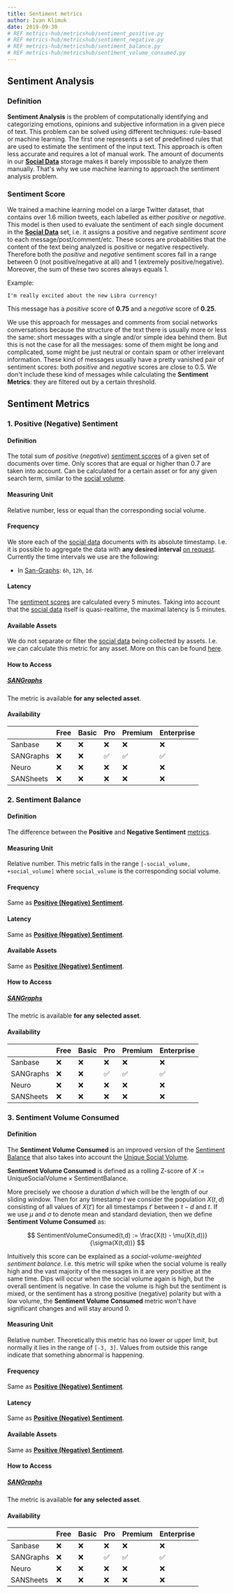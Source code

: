 ```yaml
---
title: Sentiment metrics
author: Ivan Klimuk
date: 2019-09-30
# REF metrics-hub/metricshub/sentiment_positive.py
# REF metrics-hub/metricshub/sentiment_negative.py
# REF metrics-hub/metricshub/sentiment_balance.py
# REF metrics-hub/metricshub/sentiment_volume_consumed.py
---
```


## Sentiment Analysis

### Definition

**Sentiment Analysis** is the problem of computationally identifying and categorizing emotions, opinions and subjective information in a given piece of text. This problem can be solved using different techniques: rule-based or machine learning. The first one represents a set of predefined rules that are used to estimate the sentiment of the input text. This approach is often less accurate and requires a lot of manual work. The amount of documents in our [**Social Data**](/social-data) storage makes it barely impossible to analyze them manually. That's why we use machine learning to approach the sentiment analysis problem.

### Sentiment Score

We trained a machine learning model on a large Twitter dataset, that contains over 1.6 million tweets, each labelled as either _positive_ or _negative_. This model is then used to evaluate the sentiment of each single document in the [**Social Data**](/social-data) set, i.e. it assigns a positive and negative _sentiment score_ to each message/post/comment/etc. These scores are probabilities that the content of the text being analyzed is positive or negative respectively. Therefore both the _positive_ and _negative_ sentiment scores fall in a range between 0 (not positive/negative at all) and 1 (extremely positive/negative). Moreover, the sum of these two scores always equals 1.

Example:
```
I'm really excited about the new Libra currency!
```
This message has a _positive_ score of **0.75** and a _negative_ score of **0.25**.

We use this approach for messages and comments from social networks conversations because the structure of the text there is usually more or less the same: short messages with a single and/or simple idea behind them. But this is not the case for all the messages: some of them might be long and complicated, some might be just neutral or contain spam or other irrelevant information. These kind of messages usually have a pretty vanished pair of sentiment scores: both _positive_ and _negative_ scores are close to 0.5. We don't include these kind of messages while calculating the **Sentiment Metrics**: they are filtered out by a certain threshold.

## Sentiment Metrics

### 1. Positive (Negative) Sentiment

#### Definition

The total sum of _positive_ (_negative_) [sentiment scores](#sentiment-score) of a given set of documents over time. Only scores that are equal or higher than 0.7 are taken into account. Can be calculated for a certain asset or for any given search term, similar to the [social volume](/social-volume-metrics/##social-volume).

#### Measuring Unit

Relative number, less or equal than the corresponding social volume.

#### Frequency

We store each of the [social data](social-data/) documents with its absolute timestamp. I.e. it is possible to aggregate the data with **any desired interval** [on request](access-plans/). Currently the time intervals we use are the following:

- In [San-Graphs](https://graphs.santiment.net/social): `6h`, `12h`, `1d`.

#### Latency

The [sentiment scores](#sentiment-score) are calculated every 5 minutes. Taking into account that the [social data](/social-data) itself is quasi-realtime, the maximal latency is 5 minutes.

#### Available Assets

We do not separate or filter the [social data](social-data/) being collected by assets. I.e. we can calculate this metric for any asset. More on this can be found [here](/social-volume-metrics/#available-assets).

#### How to Access

##### [SANGraphs](https://graphs.santiment.net/social)

The metric is available **for any selected asset**.

#### Availability

||Free|Basic|Pro|Premium|Enterprise|
|---|---|---|---|---|---|
|Sanbase|:x:|:x:|:x:|:x:|:x:|
|SANGraphs|:x:|:x:|:white_check_mark:|:white_check_mark:|:white_check_mark:|
|Neuro|:x:|:x:|:x:|:x:|:x:|
|SANSheets|:x:|:x:|:x:|:x:|:x:|

### 2. Sentiment Balance

#### Definition

The difference between the **Positive** and **Negative Sentiment** [metrics](#positive-negative-sentiment).

#### Measuring Unit

Relative number. This metric falls in the range `[-social_volume, +social_volume]` where `social_volume` is the corresponding social volume.

#### Frequency

Same as [**Positive (Negative) Sentiment**](#positive-negative-sentiment).

#### Latency

Same as [**Positive (Negative) Sentiment**](#positive-negative-sentiment).

#### Available Assets

Same as [**Positive (Negative) Sentiment**](#positive-negative-sentiment).

#### How to Access

##### [SANGraphs](https://graphs.santiment.net/social)

The metric is available **for any selected asset**.

#### Availability

||Free|Basic|Pro|Premium|Enterprise|
|---|---|---|---|---|---|
|Sanbase|:x:|:x:|:x:|:x:|:x:|
|SANGraphs|:x:|:x:|:white_check_mark:|:white_check_mark:|:white_check_mark:|
|Neuro|:x:|:x:|:x:|:x:|:x:|
|SANSheets|:x:|:x:|:x:|:x:|:x:|

### 3. Sentiment Volume Consumed

#### Definition

The **Sentiment Volume Consumed** is an improved version of the [Sentiment Balance](#sentiment-balance) that also takes into account the [Unique Social Volume](/social-volume-metrics/#unique-social-volume).

**Sentiment Volume Consumed** is defined as a rolling Z-score of
$X := \mathrm{Unique Social Volume} \times \mathrm{Sentiment
Balance}$.

More precisely we choose a duration $d$ which will be the length of
our sliding window. Then for any timestamp $t$ we consider the population
$X(t,d)$ consisting of all values of
$X(t')$ for all
timestamps $t'$ between $t-d$ and $t$. If we use $\mu$ and $\sigma$ to
denote mean and standard deviation, then we define **Sentiment Volume Consumed** as:

$$
SentimentVolumeConsumed(t,d) := \frac{X(t) - \mu(X(t,d))}{\sigma(X(t,d))}
$$

Intuitively this score can be explained as a _social-volume-weighted sentiment balance_. I.e. this metric will spike when the social volume is really high and the vast majority of the messages in it are very positive at the same time. Dips will occur when the social volume again is high, but the overall sentiment is negative. In case the volume is high but the sentiment is mixed, or the sentiment has a strong positive (negative) polarity but with a low volume, the **Sentiment Volume Consumed** metric won't have significant changes and will stay around 0.

#### Measuring Unit

Relative number. Theoretically this metric has no lower or upper limit, but normally it lies in the range of `[-3, 3]`. Values from outside this range indicate that something abnormal is happening.

#### Frequency

Same as [**Positive (Negative) Sentiment**](#positive-negative-sentiment).

#### Latency

Same as [**Positive (Negative) Sentiment**](#positive-negative-sentiment).

#### Available Assets

Same as [**Positive (Negative) Sentiment**](#positive-negative-sentiment).

#### How to Access

##### [SANGraphs](https://graphs.santiment.net/social)

The metric is available **for any selected asset**.

#### Availability

||Free|Basic|Pro|Premium|Enterprise|
|---|---|---|---|---|---|
|Sanbase|:x:|:x:|:x:|:x:|:x:|
|SANGraphs|:x:|:x:|:white_check_mark:|:white_check_mark:|:white_check_mark:|
|Neuro|:x:|:x:|:x:|:x:|:x:|
|SANSheets|:x:|:x:|:x:|:x:|:x:|
